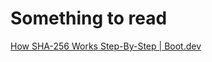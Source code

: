 # Something to read

[How SHA-256 Works Step-By-Step | Boot.dev](https://blog.boot.dev/cryptography/how-sha-2-works-step-by-step-sha-256/)